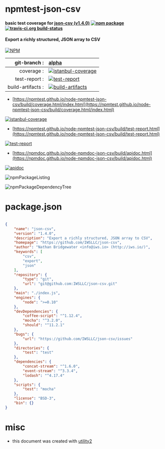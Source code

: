 # npmtest-json-csv

#### basic test coverage for  [json-csv (v1.4.0)](https://github.com/IWSLLC/json-csv)  [![npm package](https://img.shields.io/npm/v/npmtest-json-csv.svg?style=flat-square)](https://www.npmjs.org/package/npmtest-json-csv) [![travis-ci.org build-status](https://api.travis-ci.org/npmtest/node-npmtest-json-csv.svg)](https://travis-ci.org/npmtest/node-npmtest-json-csv)

#### Export a richly structured, JSON array to CSV

[![NPM](https://nodei.co/npm/json-csv.png?downloads=true&downloadRank=true&stars=true)](https://www.npmjs.com/package/json-csv)

| git-branch : | [alpha](https://github.com/npmtest/node-npmtest-json-csv/tree/alpha)|
|--:|:--|
| coverage : | [![istanbul-coverage](https://npmtest.github.io/node-npmtest-json-csv/build/coverage.badge.svg)](https://npmtest.github.io/node-npmtest-json-csv/build/coverage.html/index.html)|
| test-report : | [![test-report](https://npmtest.github.io/node-npmtest-json-csv/build/test-report.badge.svg)](https://npmtest.github.io/node-npmtest-json-csv/build/test-report.html)|
| build-artifacts : | [![build-artifacts](https://npmtest.github.io/node-npmtest-json-csv/glyphicons_144_folder_open.png)](https://github.com/npmtest/node-npmtest-json-csv/tree/gh-pages/build)|

- [https://npmtest.github.io/node-npmtest-json-csv/build/coverage.html/index.html](https://npmtest.github.io/node-npmtest-json-csv/build/coverage.html/index.html)

[![istanbul-coverage](https://npmtest.github.io/node-npmtest-json-csv/build/screenCapture.buildCi.browser.%252Ftmp%252Fbuild%252Fcoverage.lib.html.png)](https://npmtest.github.io/node-npmtest-json-csv/build/coverage.html/index.html)

- [https://npmtest.github.io/node-npmtest-json-csv/build/test-report.html](https://npmtest.github.io/node-npmtest-json-csv/build/test-report.html)

[![test-report](https://npmtest.github.io/node-npmtest-json-csv/build/screenCapture.buildCi.browser.%252Ftmp%252Fbuild%252Ftest-report.html.png)](https://npmtest.github.io/node-npmtest-json-csv/build/test-report.html)

- [https://npmdoc.github.io/node-npmdoc-json-csv/build/apidoc.html](https://npmdoc.github.io/node-npmdoc-json-csv/build/apidoc.html)

[![apidoc](https://npmdoc.github.io/node-npmdoc-json-csv/build/screenCapture.buildCi.browser.%252Ftmp%252Fbuild%252Fapidoc.html.png)](https://npmdoc.github.io/node-npmdoc-json-csv/build/apidoc.html)

![npmPackageListing](https://npmtest.github.io/node-npmtest-json-csv/build/screenCapture.npmPackageListing.svg)

![npmPackageDependencyTree](https://npmtest.github.io/node-npmtest-json-csv/build/screenCapture.npmPackageDependencyTree.svg)



# package.json

```json

{
    "name": "json-csv",
    "version": "1.4.0",
    "description": "Export a richly structured, JSON array to CSV",
    "homepage": "https://github.com/IWSLLC/json-csv",
    "author": "Nathan Bridgewater <info@iws.io> (http://iws.io/)",
    "keywords": [
        "csv",
        "export",
        "json"
    ],
    "repository": {
        "type": "git",
        "url": "git@github.com:IWSLLC/json-csv.git"
    },
    "main": "./index.js",
    "engines": {
        "node": ">=0.10"
    },
    "devDependencies": {
        "coffee-script": "^1.12.4",
        "mocha": "^3.2.0",
        "should": "^11.2.1"
    },
    "bugs": {
        "url": "https://github.com/IWSLLC/json-csv/issues"
    },
    "directories": {
        "test": "test"
    },
    "dependencies": {
        "concat-stream": "^1.6.0",
        "event-stream": "^3.3.4",
        "lodash": "^4.17.4"
    },
    "scripts": {
        "test": "mocha"
    },
    "license": "BSD-3",
    "bin": {}
}
```



# misc
- this document was created with [utility2](https://github.com/kaizhu256/node-utility2)
